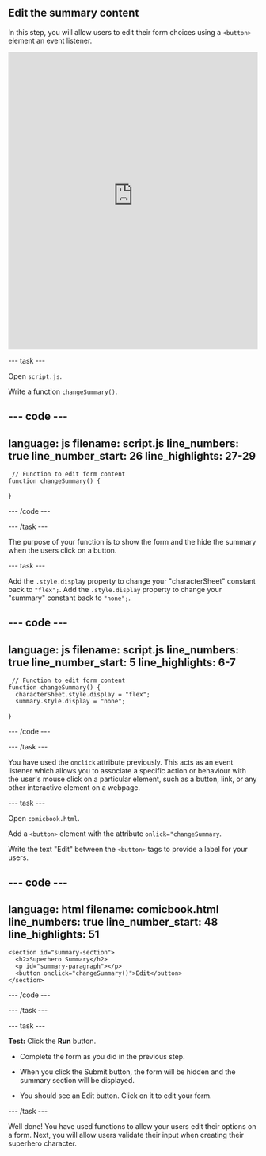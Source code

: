 ## Edit the summary content

In this step, you will allow users to edit their form choices using a `<button>` element an event listener.
<iframe src="https://staging-editor.raspberrypi.org/en/embed/viewer/comic-character-step5" width="100%" height="600" frameborder="0" marginwidth="0" marginheight="0" allowfullscreen> </iframe>

--- task ---

Open `script.js`.

Write a function `changeSummary()`.

--- code ---
---
language: js
filename: script.js
line_numbers: true
line_number_start: 26
line_highlights: 27-29
---
     // Function to edit form content
    function changeSummary() {
    
}   
    
--- /code ---

--- /task ---

The purpose of your function is to show the form and the hide the summary when the users click on a button.

--- task ---

Add the `.style.display` property to change your "characterSheet" constant back to `"flex";`.
Add the `.style.display` property to change your "summary" constant back to `"none";`.

--- code ---
---
language: js
filename: script.js
line_numbers: true
line_number_start: 5
line_highlights: 6-7
---
     // Function to edit form content
    function changeSummary() {
      characterSheet.style.display = "flex";
      summary.style.display = "none";
}   
    
--- /code ---

--- /task ---

You have used the `onclick` attribute previously. This acts as an event listener which allows you to associate a specific action or behaviour with the user's mouse click on a particular element, such as a button, link, or any other interactive element on a webpage.

--- task ---

Open `comicbook.html`.

Add a `<button>` element with the attribute `onlick="changeSummary`.

Write the text "Edit" between the `<button>` tags to provide a label for your users.

--- code ---
---
language: html
filename: comicbook.html
line_numbers: true
line_number_start: 48
line_highlights: 51
---

    <section id="summary-section">
      <h2>Superhero Summary</h2>
      <p id="summary-paragraph"></p>
      <button onclick="changeSummary()">Edit</button>
    </section>
    
--- /code ---

--- /task ---

--- task ---

**Test:** Click the **Run** button. 

+ Complete the form as you did in the previous step.

+ When you click the Submit button, the form will be hidden and the summary section will be displayed.

+ You should see an Edit button. Click on it to edit your form.

--- /task ---

Well done! You have used functions to allow your users edit their options on a form. Next, you will allow users validate their input when creating their superhero character.